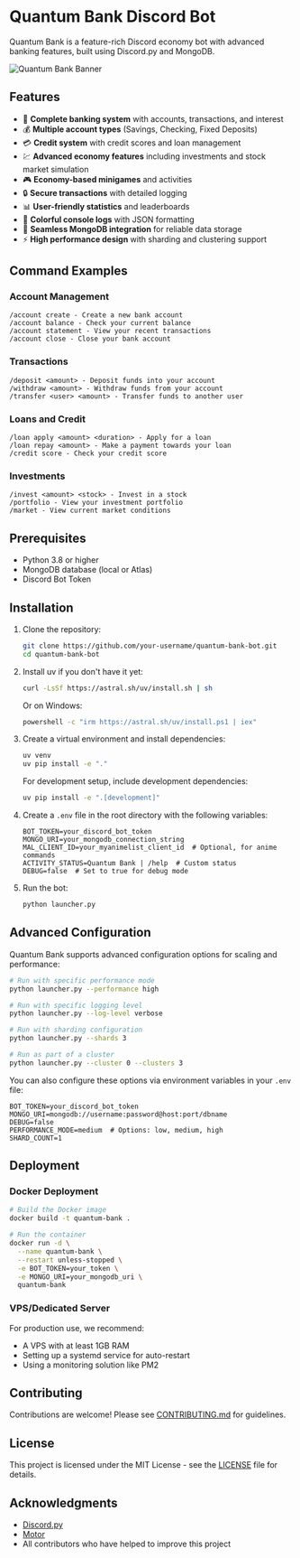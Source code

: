 # Quantum Bank Discord Bot

Quantum Bank is a feature-rich Discord economy bot with advanced banking features, built using Discord.py and MongoDB.

![Quantum Bank Banner](images/quantum_bank_banner.png)

## Features

- 🏦 **Complete banking system** with accounts, transactions, and interest
- 💰 **Multiple account types** (Savings, Checking, Fixed Deposits)
- 💳 **Credit system** with credit scores and loan management
- 💹 **Advanced economy features** including investments and stock market simulation
- 🎮 **Economy-based minigames** and activities
- 🔒 **Secure transactions** with detailed logging
- 📊 **User-friendly statistics** and leaderboards
- 🎨 **Colorful console logs** with JSON formatting
- 🔄 **Seamless MongoDB integration** for reliable data storage
- ⚡ **High performance design** with sharding and clustering support

## Command Examples

### Account Management
```
/account create - Create a new bank account
/account balance - Check your current balance
/account statement - View your recent transactions
/account close - Close your bank account
```

### Transactions
```
/deposit <amount> - Deposit funds into your account
/withdraw <amount> - Withdraw funds from your account
/transfer <user> <amount> - Transfer funds to another user
```

### Loans and Credit
```
/loan apply <amount> <duration> - Apply for a loan
/loan repay <amount> - Make a payment towards your loan
/credit score - Check your credit score
```

### Investments
```
/invest <amount> <stock> - Invest in a stock
/portfolio - View your investment portfolio
/market - View current market conditions
```

## Prerequisites

- Python 3.8 or higher
- MongoDB database (local or Atlas)
- Discord Bot Token

## Installation

1. Clone the repository:
   ```bash
   git clone https://github.com/your-username/quantum-bank-bot.git
   cd quantum-bank-bot
   ```

2. Install uv if you don't have it yet:
   ```bash
   curl -LsSf https://astral.sh/uv/install.sh | sh
   ```
   Or on Windows:
   ```bash
   powershell -c "irm https://astral.sh/uv/install.ps1 | iex"
   ```

3. Create a virtual environment and install dependencies:
   ```bash
   uv venv
   uv pip install -e "."
   ```

   For development setup, include development dependencies:
   ```bash
   uv pip install -e ".[development]"
   ```

4. Create a `.env` file in the root directory with the following variables:
   ```
   BOT_TOKEN=your_discord_bot_token
   MONGO_URI=your_mongodb_connection_string
   MAL_CLIENT_ID=your_myanimelist_client_id  # Optional, for anime commands
   ACTIVITY_STATUS=Quantum Bank | /help  # Custom status
   DEBUG=false  # Set to true for debug mode
   ```

5. Run the bot:
   ```bash
   python launcher.py
   ```

## Advanced Configuration

Quantum Bank supports advanced configuration options for scaling and performance:

```bash
# Run with specific performance mode
python launcher.py --performance high

# Run with specific logging level
python launcher.py --log-level verbose

# Run with sharding configuration
python launcher.py --shards 3

# Run as part of a cluster 
python launcher.py --cluster 0 --clusters 3
```

You can also configure these options via environment variables in your `.env` file:

```
BOT_TOKEN=your_discord_bot_token
MONGO_URI=mongodb://username:password@host:port/dbname
DEBUG=false
PERFORMANCE_MODE=medium  # Options: low, medium, high
SHARD_COUNT=1
```

## Deployment

### Docker Deployment
```bash
# Build the Docker image
docker build -t quantum-bank .

# Run the container
docker run -d \
  --name quantum-bank \
  --restart unless-stopped \
  -e BOT_TOKEN=your_token \
  -e MONGO_URI=your_mongodb_uri \
  quantum-bank
```

### VPS/Dedicated Server
For production use, we recommend:
- A VPS with at least 1GB RAM
- Setting up a systemd service for auto-restart
- Using a monitoring solution like PM2

## Contributing

Contributions are welcome! Please see [CONTRIBUTING.md](CONTRIBUTING.md) for guidelines.

## License

This project is licensed under the MIT License - see the [LICENSE](LICENSE) file for details.

## Acknowledgments

- [Discord.py](https://github.com/Rapptz/discord.py)
- [Motor](https://github.com/mongodb/motor)
- All contributors who have helped to improve this project
